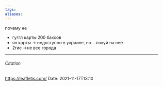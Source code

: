 ```yaml
---
tags: 
aliases: 
---
```

почему не 
- гуггл карты 200 баксов
- ян карты → недоступно в украине, но... похуй на нее
- 2гис →не все города


---
###### Citation
https://leafletjs.com/
Date: 2021-11-17T13:10
